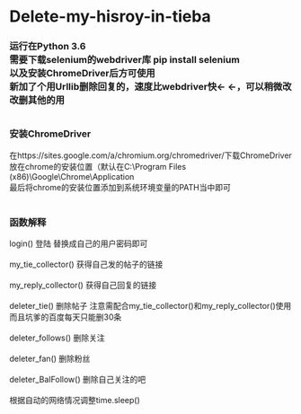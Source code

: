 # Delete-my-hisroy-in-tieba 
<h3>
运行在Python 3.6<br>
需要下载selenium的webdriver库 pip install selenium<br>
以及安装ChromeDriver后方可使用<br>
新加了个用Urllib删除回复的，速度比webdriver快← ←，可以稍微改改删其他的用<br><br>

安装ChromeDriver<br>
</h3>
在https://sites.google.com/a/chromium.org/chromedriver/下载ChromeDriver<br>
放在chrome的安装位置（默认在C:\Program Files (x86)\Google\Chrome\Application<br>
最后将chrome的安装位置添加到系统环境变量的PATH当中即可<br><br>
<h3>
函数解释<br>
</h3>
login() 登陆 替换成自己的用户密码即可<br><br>
my_tie_collector() 获得自己发的帖子的链接<br><br>
my_reply_collector() 获得自己回复的链接<br><br>
deleter_tie() 删除帖子 注意需配合my_tie_collector()和my_reply_collector()使用<br>而且坑爹的百度每天只能删30条<br><br>
deleter_follows() 删除关注<br><br>
deleter_fan() 删除粉丝<br><br>
deleter_BaIFollow() 删除自己关注的吧<br><br>
根据自动的网络情况调整time.sleep()
